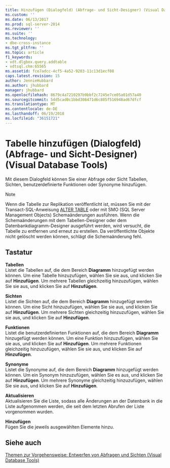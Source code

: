 ```yaml
---
title: Hinzufügen (Dialogfeld) (Abfrage- und Sicht-Designer) (Visual Database Tools) | Microsoft Docs
ms.custom: ''
ms.date: 06/13/2017
ms.prod: sql-server-2014
ms.reviewer: ''
ms.suite: ''
ms.technology:
- dbe-cross-instance
ms.tgt_pltfrm: ''
ms.topic: article
f1_keywords:
- vdt.dlgbox.query.addtable
- vdtsql.chm:65565
ms.assetid: fce7adcc-4cf5-4a52-9203-11c13d1ecf08
caps.latest.revision: 15
author: JennieHubbard
ms.author: jhubbard
manager: jhubbard
ms.openlocfilehash: 8679c4a7210297b9bbf2c7245e7ce05a01d57a40
ms.sourcegitcommit: 5dd5cad0c1bbd308471d6c885f516948ad67dfcf
ms.translationtype: MT
ms.contentlocale: de-DE
ms.lasthandoff: 06/19/2018
ms.locfileid: "36151721"
---
```

# <a name="add-table-dialog-box-query-and-view-designers-visual-database-tools"></a>Tabelle hinzufügen (Dialogfeld) (Abfrage- und Sicht-Designer) (Visual Database Tools)
  Mit diesem Dialogfeld können Sie einer Abfrage oder Sicht Tabellen, Sichten, benutzerdefinierte Funktionen oder Synonyme hinzufügen.  
  
> [!NOTE]  
>  Wenn die Tabelle zur Replikation veröffentlicht ist, müssen Sie mit der Transact-SQL-Anweisung [ALTER TABLE](/sql/t-sql/statements/alter-table-transact-sql) oder mit SMO (SQL Server Management Objects) Schemaänderungen ausführen. Wenn die Schemaänderungen mit dem Tabellen-Designer oder dem Datenbankdiagramm-Designer ausgeführt werden, wird versucht, die Tabelle zu entfernen und erneut zu erstellen. Da veröffentlichte Objekte nicht gelöscht werden können, schlägt die Schemaänderung fehl.  
  
## <a name="options"></a>Tastatur  
 **Tabellen**  
 Listet die Tabellen auf, die dem Bereich **Diagramm** hinzugefügt werden können. Um eine Tabelle hinzuzufügen, wählen Sie sie aus, und klicken Sie auf **Hinzufügen**. Um mehrere Tabellen gleichzeitig hinzuzufügen, wählen Sie sie aus, und klicken Sie auf **Hinzufügen**.  
  
 **Sichten**  
 Listet die Sichten auf, die dem Bereich **Diagramm** hinzugefügt werden können. Um eine Sicht hinzuzufügen, wählen Sie sie aus, und klicken Sie auf **Hinzufügen**. Um mehrere Sichten gleichzeitig hinzuzufügen, wählen Sie sie aus, und klicken Sie auf **Hinzufügen**.  
  
 **Funktionen**  
 Listet die benutzerdefinierten Funktionen auf, die dem Bereich **Diagramm** hinzugefügt werden können. Um eine Funktion hinzuzufügen, wählen Sie sie aus, und klicken Sie auf **Hinzufügen**. Um mehrere Funktionen gleichzeitig hinzuzufügen, wählen Sie sie aus, und klicken Sie auf **Hinzufügen**.  
  
 **Synonyme**  
 Listet die Synonyme auf, die dem Bereich **Diagramm** hinzugefügt werden können. Um ein Synonym hinzuzufügen, wählen Sie es aus, und klicken Sie auf **Hinzufügen**. Um mehrere Synonyme gleichzeitig hinzuzufügen, wählen Sie sie aus, und klicken Sie auf **Hinzufügen**.  
  
 **Aktualisieren**  
 Aktualisieren Sie die Liste, sodass alle Änderungen an der Datenbank in die Liste aufgenommen werden, die seit dem letzten Abrufen der Liste vorgenommen wurden.  
  
 **Hinzufügen**  
 Fügen Sie die jeweils ausgewählten Elemente hinzu.  
  
## <a name="see-also"></a>Siehe auch  
 [Themen zur Vorgehensweise: Entwerfen von Abfragen und Sichten &#40;Visual Database Tools&#41;](visual-database-tools.md)  
  
  
